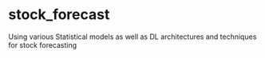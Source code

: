 # stock_forecast
Using various Statistical models as well as DL architectures and techniques for stock forecasting
